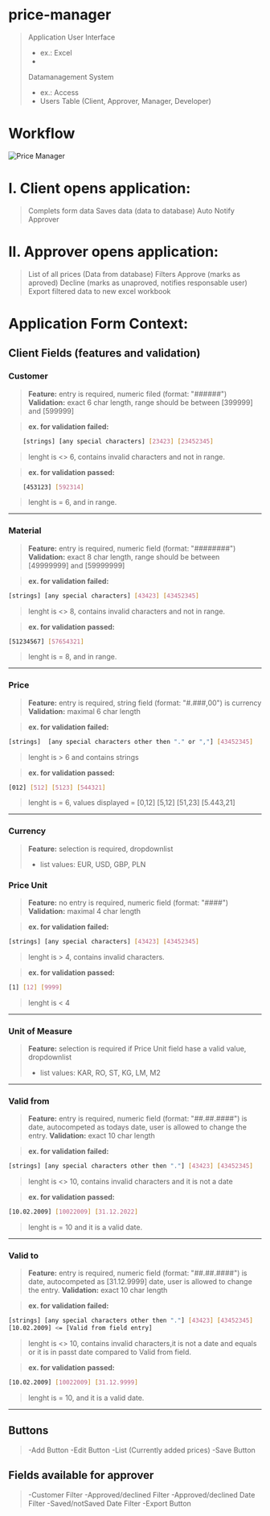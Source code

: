 # price-manager
>Application User Interface 
>- ex.: Excel 
>- 
>Datamanagement System
>- ex.: Access 
>- Users Table (Client, Approver, Manager, Developer)

# Workflow
![Price Manager](https://user-images.githubusercontent.com/25910991/161135720-d12bbedf-0cf3-46b2-9185-fa6526c7a771.png)

# I. Client opens application:
>Complets form data
>Saves data (data to database)
>Auto Notify Approver 

# II. Approver opens application:
>List of all prices (Data from database)
>Filters 
>Approve (marks as aproved) 
>Decline (marks as unaproved, notifies responsable user)
>Export filtered data to new excel workbook   

# Application Form Context:	
## Client Fields (features and validation)
### Customer
>**Feature:** entry is required, numeric filed (format: "######")
>**Validation:** exact 6 char length, range should be between [399999] and [599999] 

>**ex. for validation failed:** 
```sh
	[strings] [any special characters] [23423] [23452345] 
```
>lenght is <> 6, contains invalid characters and not in range.

>**ex. for validation passed:** 
```sh
	[453123] [592314] 
```
>lenght is = 6, and in range.
---

### Material
>**Feature:** entry is required, numeric field (format: "########")
>**Validation:** exact 8 char length, range should be between [49999999] and [59999999] 

>**ex. for validation failed:**
```sh
[strings] [any special characters] [43423] [43452345]
```
>lenght is <> 8, contains invalid characters and not in range.

>**ex. for validation passed:** 
```sh
[51234567] [57654321]
```
>lenght is = 8, and in range.
---

### Price
>**Feature:** entry is required, string field (format: "#.###,00") is currency
>**Validation:** maximal 6 char length

>**ex. for validation failed:**
```sh
[strings]  [any special characters other then "." or ","] [43452345]
```
>lenght is > 6 and contains strings

>**ex. for validation passed:** 
```sh
[012] [512] [5123] [544321]
```
>lenght is = 6,  values displayed = [0,12] [5,12] [51,23] [5.443,21]
---

### Currency
>**Feature:** selection is required, dropdownlist 
>- list values: EUR, USD, GBP, PLN

### Price Unit
>**Feature:** no entry is required, numeric field (format: "####") 
>**Validation:** maximal 4 char length

>**ex. for validation failed:**
```sh
[strings] [any special characters] [43423] [43452345]
```
>lenght is > 4, contains invalid characters.

>**ex. for validation passed:** 
```sh
[1] [12] [9999]
```
>lenght is < 4
---

### Unit of Measure
>**Feature:** selection is required if Price Unit field hase a valid value, dropdownlist 
>- list values: KAR, RO, ST, KG, LM, M2
---

### Valid from
>**Feature:** entry is required, numeric field (format: "##.##.####") is date, autocompeted as todays date, user is allowed to change the entry.
>**Validation:** exact 10 char length

>**ex. for validation failed:**
```sh
[strings] [any special characters other then "."] [43423] [43452345]
```
>lenght is <> 10, contains invalid characters and it is not a date

>**ex. for validation passed:**  
```sh
[10.02.2009] [10022009] [31.12.2022]
```
>lenght is = 10 and it is a valid date.
---

### Valid to
>**Feature:** entry is required, numeric field (format: "##.##.####") is date, autocompeted as [31.12.9999] date, user is allowed to change the entry.
>**Validation:** exact 10 char length

>**ex. for validation failed:**
```sh
[strings] [any special characters other then "."] [43423] [43452345] 
[10.02.2009] <= [Valid from field entry]
```
>lenght is <> 10, contains invalid characters,it is not a date and equals or it is in passt date compared to Valid from field.

>**ex. for validation passed:** 
```sh
[10.02.2009] [10022009] [31.12.9999]
```
>lenght is = 10, and it is a valid date.
---

## Buttons
>-Add Button
>-Edit Button
>-List (Currently added prices)
>-Save Button

## Fields available for approver
>-Customer Filter 
>-Approved/declined Filter
>-Approved/declined Date Filter
>-Saved/notSaved Date Filter
>-Export Button

